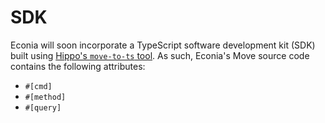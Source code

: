 # SDK

Econia will soon incorporate a TypeScript software development kit (SDK) built using [Hippo's `move-to-ts` tool](https://github.com/hippospace/move-to-ts).
As such, Econia's Move source code contains the following attributes:

* `#[cmd]`
* `#[method]`
* `#[query]`
